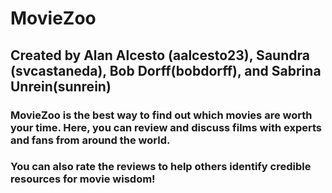 # MovieZoo

## Created by Alan Alcesto (aalcesto23), Saundra (svcastaneda), Bob Dorff(bobdorff), and Sabrina Unrein(sunrein)

### MovieZoo is the best way to find out which movies are worth your time. Here, you can review and discuss films with experts and fans from around the world.
### You can also rate the reviews to help others identify credible resources for movie wisdom!
